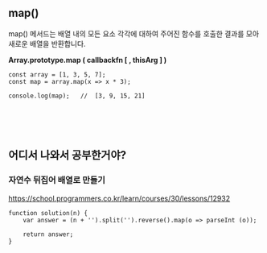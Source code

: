 ## map()
map() 메서드는 배열 내의 모든 요소 각각에 대하여 주어진 함수를 호출한 결과를 모아 새로운 배열을 반환합니다.

**Array.prototype.map ( callbackfn [ , thisArg ] )**


```
const array = [1, 3, 5, 7];
const map = array.map(x => x * 3);

console.log(map);   //  [3, 9, 15, 21]
```

<br><br><br>

## 어디서 나와서 공부한거야? 
### 자연수 뒤집어 배열로 만들기 
https://school.programmers.co.kr/learn/courses/30/lessons/12932

```
function solution(n) {
    var answer = (n + '').split('').reverse().map(o => parseInt (o));
    
    return answer;
}
```

